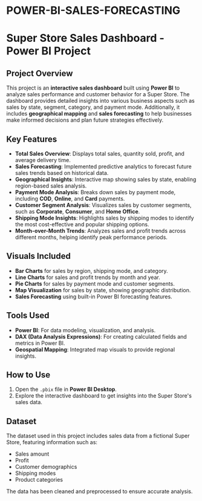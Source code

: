# POWER-BI-SALES-FORECASTING

# Super Store Sales Dashboard - Power BI Project

## Project Overview

This project is an **interactive sales dashboard** built using **Power BI** to analyze sales performance and customer behavior for a Super Store. The dashboard provides detailed insights into various business aspects such as sales by state, segment, category, and payment mode. Additionally, it includes **geographical mapping** and **sales forecasting** to help businesses make informed decisions and plan future strategies effectively.

## Key Features
- **Total Sales Overview**: Displays total sales, quantity sold, profit, and average delivery time.
- **Sales Forecasting**: Implemented predictive analytics to forecast future sales trends based on historical data.
- **Geographical Insights**: Interactive map showing sales by state, enabling region-based sales analysis.
- **Payment Mode Analysis**: Breaks down sales by payment mode, including **COD**, **Online**, and **Card** payments.
- **Customer Segment Analysis**: Visualizes sales by customer segments, such as **Corporate**, **Consumer**, and **Home Office**.
- **Shipping Mode Insights**: Highlights sales by shipping modes to identify the most cost-effective and popular shipping options.
- **Month-over-Month Trends**: Analyzes sales and profit trends across different months, helping identify peak performance periods.

## Visuals Included
- **Bar Charts** for sales by region, shipping mode, and category.
- **Line Charts** for sales and profit trends by month and year.
- **Pie Charts** for sales by payment mode and customer segments.
- **Map Visualization** for sales by state, showing geographic distribution.
- **Sales Forecasting** using built-in Power BI forecasting features.

## Tools Used
- **Power BI**: For data modeling, visualization, and analysis.
- **DAX (Data Analysis Expressions)**: For creating calculated fields and metrics in Power BI.
- **Geospatial Mapping**: Integrated map visuals to provide regional insights.

## How to Use 
1. Open the `.pbix` file in **Power BI Desktop**.
2. Explore the interactive dashboard to get insights into the Super Store's sales data.

## Dataset
The dataset used in this project includes sales data from a fictional Super Store, featuring information such as:
- Sales amount
- Profit
- Customer demographics
- Shipping modes
- Product categories

The data has been cleaned and preprocessed to ensure accurate analysis.

